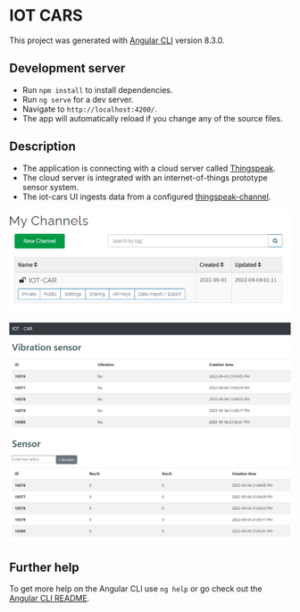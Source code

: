 # IOT CARS 

This project was generated with [Angular CLI](https://github.com/angular/angular-cli) version 8.3.0.

## Development server

* Run `npm install` to install dependencies. 
* Run `ng serve` for a dev server. 
* Navigate to `http://localhost:4200/`. 
* The app will automatically reload if you change any of the source files.

## Description

* The application is connecting with a cloud server called [Thingspeak](https://thingspeak.com/).
* The cloud server is integrated with an internet-of-things prototype sensor system.
* The iot-cars UI ingests data from a configured [thingspeak-channel](https://thingspeak.com/channels/1846905/private_show).

![thingspeak-cloud-demo](thingspeak-cloud-demo.png)

![iot-cars-ui-demo](iot-cars-ui-demo.png)

## Further help

To get more help on the Angular CLI use `ng help` or go check out the [Angular CLI README](https://github.com/angular/angular-cli/blob/master/README.md).
